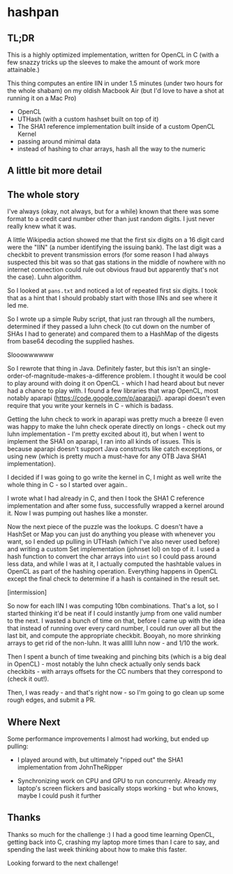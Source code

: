 # hashpan

## TL;DR

This is a highly optimized implementation, written for OpenCL in C (with a
few snazzy tricks up the sleeves to make the amount of work more attainable.)

This thing computes an entire IIN in under 1.5 minutes (under two hours for
the whole shabam) on my oldish Macbook Air (but I'd love to have a shot at
running it on a Mac Pro)

* OpenCL
* UTHash (with a custom hashset built on top of it)
* The SHA1 reference implementation built inside of a custom OpenCL Kernel
* passing around minimal data
* instead of hashing to char arrays, hash all the way to the numeric

## A little bit more detail

## The whole story

I've always (okay, not always, but for a while) known that there was some
format to a credit card number other than just random digits.  I just never
really knew what it was.

A little Wikipedia action showed me that the first six digits on a 16 digit card
were the "IIN" (a number identifying the issuing bank).  The last digit was a
checkbit to prevent transmission errors (for some reason I had always
suspected this bit was so that gas stations in the middle of nowhere with no
internet connection could rule out obvious fraud but apparently that's not the
case).  Luhn algorithm.

So I looked at `pans.txt` and noticed a lot of repeated first six digits.  I
took that as a hint that I should probably start with those IINs and see where
it led me.

So I wrote up a simple Ruby script, that just ran through all the numbers,
determined if they passed a luhn check (to cut down on the number of SHAs I
had to generate) and compared them to a HashMap of the digests from
base64 decoding the supplied hashes.

Slooowwwwww

So I rewrote that thing in Java.  Definitely faster, but this isn't
an single-order-of-magnitude-makes-a-difference problem.  I thought it would
be cool to play around with doing it on OpenCL - which I had heard about but
never had a chance to play with.  I found a few libraries that wrap OpenCL,
most notably aparapi (https://code.google.com/p/aparapi/).  aparapi doesn't
even require that you write your kernels in C - which is badass.

Getting the luhn check to work in aparapi was pretty much a breeze (I even
was happy to make the luhn check operate directly on longs - check out my luhn
implementation - I'm pretty excited about it), but when I went
to implement the SHA1 on aparapi, I ran into all kinds of issues.  This is
because aparapi doesn't support Java constructs like catch exceptions, or using
new (which is pretty much a must-have for any OTB Java SHA1 implementation).

I decided if I was going to go write the kernel in C, I might as well write
the whole thing in C - so I started over again..

I wrote what I had already in C, and then I took the SHA1 C reference
implementation and after some fuss, successfully wrapped a kernel around it.
Now I was pumping out hashes like a monster.

Now the next piece of the puzzle was the lookups.  C doesn't have a HashSet or
Map you can just do anything you please with whenever you want, so I ended up
pulling in UTHash (which I've also never used before) and writing a custom
Set implementation (johnset lol) on top of it.  I used a hash function to convert
the char arrays into `uint` so I could pass around less data, and while I was
at it, I actually computed the hashtable values in OpenCL as part of the hashing
operation.  Everything happens in OpenCL except the final check to determine if
a hash is contained in the result set.

[intermission]

So now for each IIN I was computing 10bn combinations.  That's a lot, so I
started thinking it'd be neat if I could instantly jump from one valid number to
the next.  I wasted a bunch of time on that, before I came up with the idea that
instead of running over every card number, I could run over all but the last
bit, and compute the appropriate checkbit.  Booyah, no more shrinking arrays to
get rid of the non-luhn.  It was alllll luhn now - and 1/10 the work.

Then I spent a bunch of time tweaking and pinching bits (which is a big deal
in OpenCL) - most notably the luhn check actually only sends back checkbits -
with arrays offsets for the CC numbers that they correspond to (check it out!).

Then, I was ready - and that's right now - so I'm going to go clean up some
rough edges, and submit a PR.

## Where Next

Some performance improvements I almost had working, but ended up pulling:

* I played around with, but ultimately "ripped out" the SHA1 implementation
  from JohnTheRipper

* Synchronizing work on CPU and GPU to run concurrenly.  Already my laptop's
  screen flickers and basically stops working - but who knows, maybe I could
  push it further

## Thanks

Thanks so much for the challenge :)  I had a good time learning OpenCL, getting
back into C, crashing my laptop more times than I care to say, and spending
the last week thinking about how to make this faster.

Looking forward to the next challenge!
